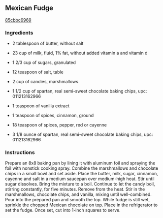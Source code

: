 ## Mexican Fudge

[85cbbc6969](http://www.food.com/recipe/mexican-fudge-341894)

### Ingredients

 - 2 tablespoon of butter, without salt

 - 23 cup of milk, fluid, 1% fat, without added vitamin a and vitamin d

 - 1 2/3 cup of sugars, granulated

 - 12 teaspoon of salt, table

 - 2 cup of candies, marshmallows

 - 1 1/2 cup of spartan, real semi-sweet chocolate baking chips, upc: 011213162966

 - 1 teaspoon of vanilla extract

 - 1 teaspoon of spices, cinnamon, ground

 - 18 teaspoon of spices, pepper, red or cayenne

 - 3 1/8 ounce of spartan, real semi-sweet chocolate baking chips, upc: 011213162966

### Instructions

Prepare an 8x8 baking pan by lining it with aluminum foil and spraying the foil with nonstick cooking spray. Combine the marshmallows and chocolate chips in a small bowl and set aside. Place the butter, milk, sugar, cinnamon, cayenne and salt in a medium saucepan over medium-high heat. Stir until sugar dissolves. Bring the mixture to a boil. Continue to let the candy boil, stirring constantly, for five minutes. Remove from the heat. Stir in the marshmallows, chocolate chips, and vanilla, mixing until well-combined. Pour into the prepared pan and smooth the top. While fudge is still wet, sprinkle the chopped Mexican chocolate on top. Place in the refrigerator to set the fudge. Once set, cut into 1-inch squares to serve.